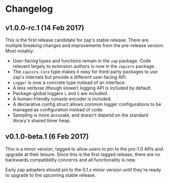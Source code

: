 # Changelog

## v1.0.0-rc.1 (14 Feb 2017)
This is the first release candidate for zap's stable release. There are multiple
breaking changes and improvements from the pre-release version. Most notably:

* User-facing types and functions remain in the `zap` package. Code relevant
  largely to extension authors is now in the `zapcore` package.
* The `zapcore.Core` type makes it easy for third-party packages to use zap's
  internals but provide a different user-facing API.
* `Logger` is now a concrete type instead of an interface.
* A less verbose (though slower) logging API is included by default.
* Package-global loggers `L` and `S` are included.
* A human-friendly console encoder is included.
* A declarative config struct allows common logger configurations to be managed
  as configuration instead of code.
* Sampling is more accurate, and doesn't depend on the standard library's shared
  timer heap.

## v0.1.0-beta.1 (6 Feb 2017)
This is a minor version, tagged to allow users to pin to the pre-1.0 APIs and
upgrade at their leisure. Since this is the first tagged release, there are no
backwards compatibility concerns and all functionality is new.

Early zap adopters should pin to the 0.1.x minor version until they're ready to
upgrade to the upcoming stable release.
